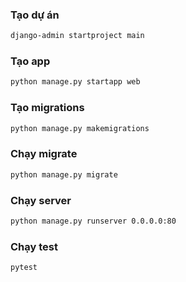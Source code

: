 ### Tạo dự án
```bash
django-admin startproject main
```

### Tạo app
```bash
python manage.py startapp web
```

### Tạo migrations
```bash
python manage.py makemigrations
```

### Chạy migrate
```bash
python manage.py migrate
```

### Chạy server
```bash
python manage.py runserver 0.0.0.0:80
```

### Chạy test
```bash
pytest
```
